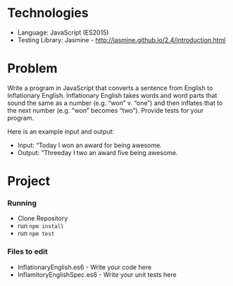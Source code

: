 # Technologies
* Language: JavaScript (ES2015)
* Testing Library: Jasmine - http://jasmine.github.io/2.4/introduction.html

# Problem
Write a program in JavaScript that converts a sentence from English to Inflationary English.
Inflationary English takes words and word parts that sound the same as a number (e.g. “won” v. “one”)
and then inflates that to the next number (e.g. “won” becomes “two”). Provide tests for your program.

Here is an example input and output:
* Input: “Today I won an award for being awesome.
* Output: “Threeday I two an award five being awesome.

# Project
### Running
* Clone Repository
* run `npm install`
* run `npm test`

### Files to edit
* InflationaryEnglish.es6 - Write your code here
* InflamitoryEnglishSpec.es6 - Write your unit tests here
